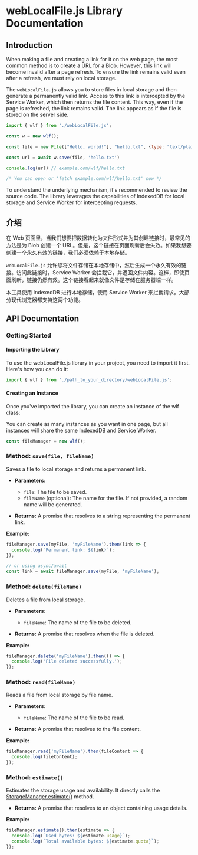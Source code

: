 # webLocalFile.js Library Documentation

## Introduction

When making a file and creating a link for it on the web page, the most common method is to create a URL for a Blob. However, this link will become invalid after a page refresh. To ensure the link remains valid even after a refresh, we must rely on local storage.

The `webLocalFile.js` allows you to store files in local storage and then generate a permanently valid link. Access to this link is intercepted by the Service Worker, which then returns the file content. This way, even if the page is refreshed, the link remains valid. The link appears as if the file is stored on the server side.

```javascript
import { wlf } from './webLocalFile.js';

const w = new wlf();

const file = new File(["Hello, world!"], "hello.txt", {type: "text/plain"});

const url = await w.save(file, 'hello.txt')

console.log(url) // example.com/wlf/hello.txt

/* You can open or 'fetch example.com/wlf/hello.txt' now */
```

To understand the underlying mechanism, it's recommended to review the source code. The library leverages the capabilities of IndexedDB for local storage and Service Worker for intercepting requests.

## 介绍

在 Web 页面里，当我们想要把数据转化为文件形式并为其创建链接时，最常见的方法是为 Blob 创建一个 URL。但是，这个链接在页面刷新后会失效。如果我想要创建一个永久有效的链接，我们必须依赖于本地存储。

`webLocalFile.js` 允许您将文件存储在本地存储中，然后生成一个永久有效的链接。访问此链接时，Service Worker 会拦截它，并返回文件内容。这样，即使页面刷新，链接仍然有效。这个链接看起来就像文件是存储在服务器端一样。

本工具使用 IndexedDB 进行本地存储，使用 Service Worker 来拦截请求。大部分现代浏览器都支持这两个功能。

## API Documentation

### Getting Started
#### Importing the Library
To use the webLocalFile.js library in your project, you need to import it first. Here's how you can do it:

```javascript
import { wlf } from './path_to_your_directory/webLocalFile.js';
```

#### Creating an Instance
Once you've imported the library, you can create an instance of the wlf class:

You can create as many instances as you want in one page, but all instances will share the same IndexedDB and Service Worker. 
```javascript
const fileManager = new wlf();
```

### Method: `save(file, fileName)`

Saves a file to local storage and returns a permanent link.

- **Parameters:**
    - `file`: The file to be saved.
    - `fileName` (optional): The name for the file. If not provided, a random name will be generated.

- **Returns:** A promise that resolves to a string representing the permanent link.

**Example:**
```javascript
fileManager.save(myFile, 'myFileName').then(link => {
  console.log(`Permanent link: ${link}`);
});

// or using async/await
const link = await fileManager.save(myFile, 'myFileName');
```

### Method: `delete(fileName)`

Deletes a file from local storage.

- **Parameters:**
    - `fileName`: The name of the file to be deleted.

- **Returns:** A promise that resolves when the file is deleted.

**Example:**
```javascript
fileManager.delete('myFileName').then(() => {
  console.log('File deleted successfully.');
});
```

### Method: `read(fileName)`

Reads a file from local storage by file name.

- **Parameters:**
    - `fileName`: The name of the file to be read.

- **Returns:** A promise that resolves to the file content.

**Example:**
```javascript
fileManager.read('myFileName').then(fileContent => {
  console.log(fileContent);
});
```

### Method: `estimate()`

Estimates the storage usage and availability. It directly calls the [StorageManager.estimate()](https://developer.mozilla.org/en-US/docs/Web/API/StorageManager/estimate) method.

- **Returns:** A promise that resolves to an object containing usage details.

**Example:**
```javascript
fileManager.estimate().then(estimate => {
  console.log(`Used bytes: ${estimate.usage}`);
  console.log(`Total available bytes: ${estimate.quota}`);
});
```
